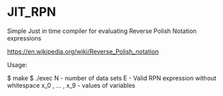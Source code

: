 # JIT_RPN
Simple Just in time compiler for evaluating Reverse Polish Notation expressions

https://en.wikipedia.org/wiki/Reverse_Polish_notation

Usage:

$ make
$ ./exec
  N - number of data sets
  E - Valid RPN expression without whitespace
  x_0 , ... , x_9 - values of variables 
  
